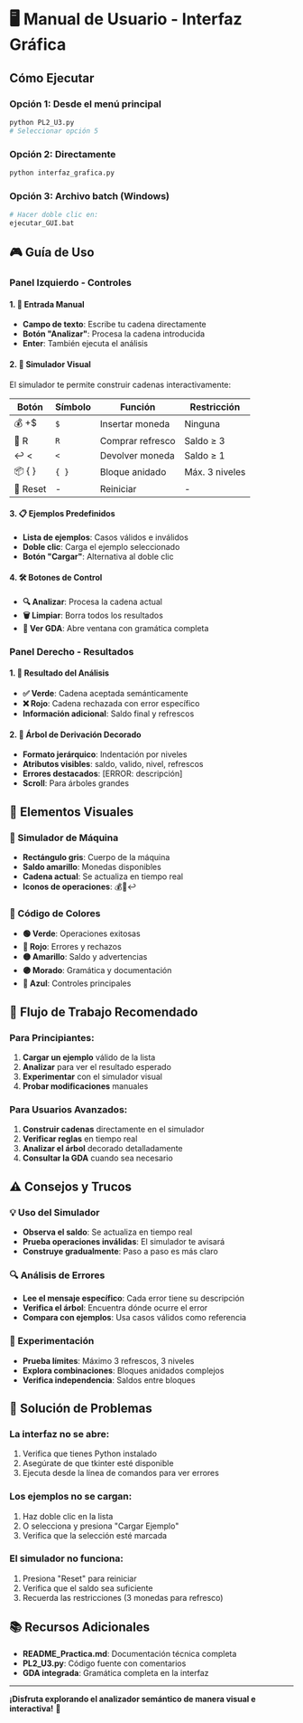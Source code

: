 # 🖥️ Manual de Usuario - Interfaz Gráfica

## Cómo Ejecutar

### Opción 1: Desde el menú principal
```bash
python PL2_U3.py
# Seleccionar opción 5
```

### Opción 2: Directamente
```bash
python interfaz_grafica.py
```

### Opción 3: Archivo batch (Windows)
```bash
# Hacer doble clic en:
ejecutar_GUI.bat
```

## 🎮 Guía de Uso

### Panel Izquierdo - Controles

#### 1. 📝 Entrada Manual
- **Campo de texto**: Escribe tu cadena directamente
- **Botón "Analizar"**: Procesa la cadena introducida
- **Enter**: También ejecuta el análisis

#### 2. 🎯 Simulador Visual
El simulador te permite construir cadenas interactivamente:

| Botón | Símbolo | Función | Restricción |
|-------|---------|---------|-------------|
| 💰 +$ | `$` | Insertar moneda | Ninguna |
| 🥤 R | `R` | Comprar refresco | Saldo ≥ 3 |
| ↩️ < | `<` | Devolver moneda | Saldo ≥ 1 |
| 📦 { } | `{ }` | Bloque anidado | Máx. 3 niveles |
| 🔄 Reset | - | Reiniciar | - |

#### 3. 📋 Ejemplos Predefinidos
- **Lista de ejemplos**: Casos válidos e inválidos
- **Doble clic**: Carga el ejemplo seleccionado
- **Botón "Cargar"**: Alternativa al doble clic

#### 4. 🛠️ Botones de Control
- **🔍 Analizar**: Procesa la cadena actual
- **🗑️ Limpiar**: Borra todos los resultados
- **📖 Ver GDA**: Abre ventana con gramática completa

### Panel Derecho - Resultados

#### 1. 🎯 Resultado del Análisis
- **✅ Verde**: Cadena aceptada semánticamente
- **❌ Rojo**: Cadena rechazada con error específico
- **Información adicional**: Saldo final y refrescos

#### 2. 🌳 Árbol de Derivación Decorado
- **Formato jerárquico**: Indentación por niveles
- **Atributos visibles**: saldo, valido, nivel, refrescos
- **Errores destacados**: [ERROR: descripción]
- **Scroll**: Para árboles grandes

## 🎨 Elementos Visuales

### 🎯 Simulador de Máquina
- **Rectángulo gris**: Cuerpo de la máquina
- **Saldo amarillo**: Monedas disponibles
- **Cadena actual**: Se actualiza en tiempo real
- **Iconos de operaciones**: 💰🥤↩️

### 🎨 Código de Colores
- **🟢 Verde**: Operaciones exitosas
- **🔴 Rojo**: Errores y rechazos
- **🟡 Amarillo**: Saldo y advertencias
- **🟣 Morado**: Gramática y documentación
- **🔵 Azul**: Controles principales

## 🚀 Flujo de Trabajo Recomendado

### Para Principiantes:
1. **Cargar un ejemplo** válido de la lista
2. **Analizar** para ver el resultado esperado
3. **Experimentar** con el simulador visual
4. **Probar modificaciones** manuales

### Para Usuarios Avanzados:
1. **Construir cadenas** directamente en el simulador
2. **Verificar reglas** en tiempo real
3. **Analizar el árbol** decorado detalladamente
4. **Consultar la GDA** cuando sea necesario

## ⚠️ Consejos y Trucos

### 💡 Uso del Simulador
- **Observa el saldo**: Se actualiza en tiempo real
- **Prueba operaciones inválidas**: El simulador te avisará
- **Construye gradualmente**: Paso a paso es más claro

### 🔍 Análisis de Errores
- **Lee el mensaje específico**: Cada error tiene su descripción
- **Verifica el árbol**: Encuentra dónde ocurre el error
- **Compara con ejemplos**: Usa casos válidos como referencia

### 🎯 Experimentación
- **Prueba límites**: Máximo 3 refrescos, 3 niveles
- **Explora combinaciones**: Bloques anidados complejos
- **Verifica independencia**: Saldos entre bloques

## 🐛 Solución de Problemas

### La interfaz no se abre:
1. Verifica que tienes Python instalado
2. Asegúrate de que tkinter esté disponible
3. Ejecuta desde la línea de comandos para ver errores

### Los ejemplos no se cargan:
1. Haz doble clic en la lista
2. O selecciona y presiona "Cargar Ejemplo"
3. Verifica que la selección esté marcada

### El simulador no funciona:
1. Presiona "Reset" para reiniciar
2. Verifica que el saldo sea suficiente
3. Recuerda las restricciones (3 monedas para refresco)

## 📚 Recursos Adicionales

- **README_Practica.md**: Documentación técnica completa
- **PL2_U3.py**: Código fuente con comentarios
- **GDA integrada**: Gramática completa en la interfaz

---

**¡Disfruta explorando el analizador semántico de manera visual e interactiva!** 🎉
